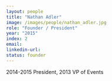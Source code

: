 ```yaml
---
layout: people
title: "Nathan Adler"
image: /images/people/nathan_adler.jpg
role: "Founder / President"
year: "2015"
index: 2
email:
linkedin-url:
status: founder
---
```

2014-2015 President, 2013 VP of Events

